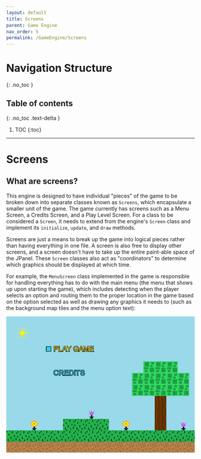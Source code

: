 ```yaml
---
layout: default
title: Screens
parent: Game Engine
nav_order: 5
permalink: /GameEngine/Screens
---
```


# Navigation Structure
{: .no_toc }

## Table of contents
{: .no_toc .text-delta }

1. TOC
{:toc}

---

# Screens

## What are screens?

This engine is designed to have individual "pieces" of the game to be broken down into separate classes known as `Screens`,
which encapsulate a smaller unit of the game. The game currently has screens such as a Menu Screen, a Credits Screen, and a Play Level Screen.
For a class to be considered a `Screen`, it needs to extend from the engine's `Screen` class and implement its `initialize`, `update`, and `draw` methods.

Screens are just a means to break up the game into logical pieces rather than having everything in one file. A screen is also free
to display other screens, and a screen doesn't have to take up the entire paint-able space of the JPanel. These `Screen` classes also act as
"coordinators" to determine which graphics should be displayed at which time.

For example, the `MenuScreen` class implemented in the game is responsible for handling everything has to do with the main menu
(the menu that shows up upon starting the game), which includes detecting when the player selects an option and routing them to the
proper location in the game based on the option selected as well as drawing any graphics it needs to (such as the background map tiles and the menu option text):

![Menu Screen](../../assets/images/menu-screen.png)
